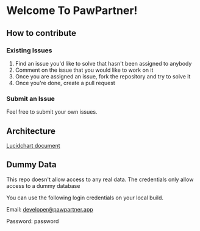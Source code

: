 # Welcome To PawPartner!

## How to contribute

### Existing Issues
1. Find an issue you'd like to solve that hasn't been assigned to anybody
2. Comment on the issue that you would like to work on it
3. Once you are assigned an issue, fork the repository and try to solve it
4. Once you're done, create a pull request

### Submit an Issue
Feel free to submit your own issues.

## Architecture

[Lucidchart document](https://lucid.app/documents/embedded/2d805f3f-4314-4d6a-9015-b6e659d66bcd)

## Dummy Data
This repo doesn't allow access to any real data. The credentials only allow access to a dummy database

You can use the following login credentials on your local build.

Email: developer@pawpartner.app

Password: password
